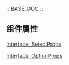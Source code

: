 :: BASE_DOC ::

## 组件属性
[Interface: SelectProps](./SelectProps.ts)

[Interface: OptionProps](./SelectProps.ts)